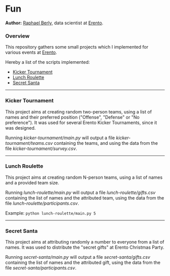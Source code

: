 # Fun

**Author:** [Raphael Berly](https://www.linkedin.com/in/raphaelberly), data scientist at [Erento](https://www.erento.com/info/jobs/).

### Overview

This repository gathers some small projects which I implemented for various events at [Erento](https://www.erento.com/info/jobs/). 

Hereby a list of the scripts implemented:

* [Kicker Tournament](#kicker-tournament)
* [Lunch Roulette](#lunch-roulette)
* [Secret Santa](#secret-santa)

-----

### Kicker Tournament

This project aims at creating random two-person teams, using a list of names and their preferred position ("Offense", "Defense" or "No preference"). It was used for several Erento Kicker Tournaments, since it was designed.

Running *kicker-tournament/main.py* will output a file *kicker-tournament/teams.csv* containing the teams, and using the data from the file *kicker-tournament/survey.csv*.

-----

### Lunch Roulette

This project aims at creating random N-person teams, using a list of names and a provided team size.

Running *lunch-roulette/main.py* will output a file *lunch-roulette/gifts.csv* containing the list of names and the attributed team, using the data from the file *lunch-roulette/participants.csv*.

Example: `python lunch-roulette/main.py 5`

-----

### Secret Santa

This project aims at attributing randomly a number to everyone from a list of names. It was used to distribute the "secret gifts" at Erento Christmas Party.

Running *secret-santa/main.py* will output a file *secret-santa/gifts.csv* containing the list of names and the attributed gift, using the data from the file *secret-santa/participants.csv*.


